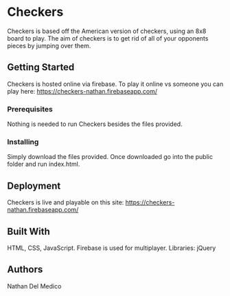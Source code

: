# Checkers

Checkers is based off the American version of checkers, using an 8x8 board to play. The aim of checkers is to get rid of all
of your opponents pieces by jumping over them.

## Getting Started

Checkers is hosted online via firebase. To play it online vs someone you can play here: https://checkers-nathan.firebaseapp.com/

### Prerequisites

Nothing is needed to run Checkers besides the files provided.

### Installing

Simply download the files provided. Once downloaded go into the public folder and run index.html.

## Deployment

Checkers is live and playable on this site: https://checkers-nathan.firebaseapp.com/

## Built With

HTML, CSS, JavaScript.
Firebase is used for multiplayer.
Libraries:
jQuery

## Authors

Nathan Del Medico
